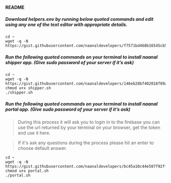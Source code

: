 **README**

##### Download helpers.env by running below quoted commands and edit using any one of the text editor with appropriate details.
```
cd ~
wget -q -N https://gist.githubusercontent.com/naanaldevelopers/f7571bd468b16545cb512d351771dfe6/raw/59e1c77a77c860c4835ed288fb724317b69415a4/helpers.env
```
##### Run the following quoted commands on your terminal to install naanal shipper app. (Give sudo password of your server if it’s ask)
```
cd ~
wget -q -N https://gist.githubusercontent.com/naanaldevelopers/146eb28bf402018f89aadf1f1a60c63f/raw/cfe776d4ea55169f317982a598e258417ace5d61/shipper.sh
chmod u+x shipper.sh
./shipper.sh
```
##### Run the following quoted commands on your terminal to install naanal portal app. (Give sudo password of your server if it’s ask)
> During this process it will ask you to login in to the firebase you can use the url returned by your terminal on your browser, get the token and use it here.

> If it's ask any questions during the process please hit an enter to choose default answer.
```
cd ~
wget -q -N https://gist.githubusercontent.com/naanaldevelopers/bc45a10c44e507f92ff50df7936aa5c0/raw/0d84a3ee57a566dbaa9c3dd2daa6a560e6788fcc/portal.sh
chmod u+x portal.sh
./portal.sh
```
